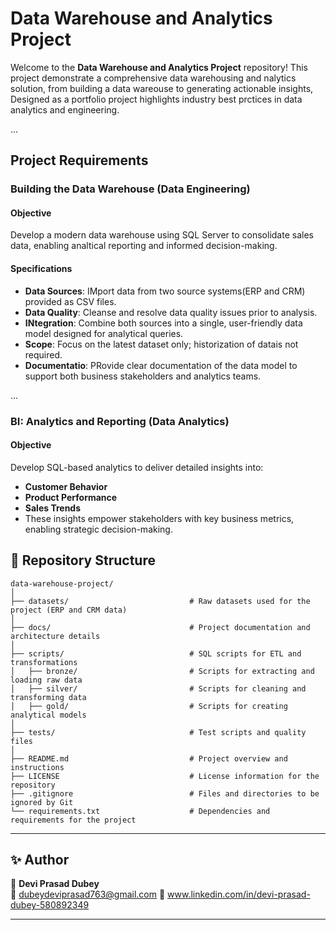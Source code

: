 # Data Warehouse and Analytics Project

Welcome to the **Data Warehouse and Analytics Project** repository! 
This project demonstrate a comprehensive data warehousing and nalytics solution, from building a data wareouse to generating actionable insights, Designed as a portfolio project highlights industry best prctices in data analytics and engineering.


...

## Project Requirements

### Building the Data Warehouse (Data Engineering)

#### Objective
Develop a modern data warehouse using SQL Server to consolidate sales data, enabling analtical reporting and informed decision-making.

#### Specifications
- **Data Sources**: IMport data from two source systems(ERP and CRM) provided as CSV files.
- **Data Quality**: Cleanse and resolve data quality issues prior to analysis.
- **INtegration**: Combine both sources into a single, user-friendly data model designed for analytical queries.
- **Scope**: Focus on the latest dataset only; historization of datais not required.
- **Documentatio**: PRovide clear documentation of the data model to support both business stakeholders and analytics teams.


...

### BI: Analytics and Reporting (Data Analytics)

#### Objective

Develop SQL-based analytics to deliver detailed insights into:

- **Customer Behavior**
- **Product Performance**
- **Sales Trends**
- These insights empower stakeholders with key business metrics, enabling strategic decision-making.


## 📂 Repository Structure
```
data-warehouse-project/
│
├── datasets/                           # Raw datasets used for the project (ERP and CRM data)
│
├── docs/                               # Project documentation and architecture details
│
├── scripts/                            # SQL scripts for ETL and transformations
│   ├── bronze/                         # Scripts for extracting and loading raw data
│   ├── silver/                         # Scripts for cleaning and transforming data
│   ├── gold/                           # Scripts for creating analytical models
│
├── tests/                              # Test scripts and quality files
│
├── README.md                           # Project overview and instructions
├── LICENSE                             # License information for the repository
├── .gitignore                          # Files and directories to be ignored by Git
└── requirements.txt                    # Dependencies and requirements for the project
```
---



## ✨ Author  
👤 **Devi Prasad Dubey**  
📧 dubeydeviprasad763@gmail.com
🔗 www.linkedin.com/in/devi-prasad-dubey-580892349
 

---



